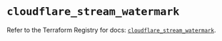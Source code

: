 # `cloudflare_stream_watermark`

Refer to the Terraform Registry for docs: [`cloudflare_stream_watermark`](https://registry.terraform.io/providers/cloudflare/cloudflare/5.11.0/docs/resources/stream_watermark).
